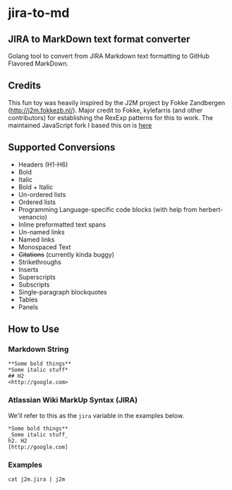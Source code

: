 # jira-to-md

## JIRA to MarkDown text format converter
Golang tool to convert from JIRA Markdown text formatting to GitHub Flavored MarkDown.

## Credits
This fun toy was heavily inspired by the J2M project by Fokke Zandbergen (http://j2m.fokkezb.nl/). Major credit to Fokke, kylefarris (and other contributors) for establishing the RexExp patterns for this to work. The maintained JavaScript fork I based this on is [here](https://github.com/kylefarris/J2M)

## Supported Conversions

* Headers (H1-H6)
* Bold
* Italic
* Bold + Italic
* Un-ordered lists
* Ordered lists
* Programming Language-specific code blocks (with help from herbert-venancio)
* Inline preformatted text spans
* Un-named links
* Named links
* Monospaced Text
* ~~Citations~~ (currently kinda buggy)
* Strikethroughs
* Inserts
* Superscripts
* Subscripts
* Single-paragraph blockquotes
* Tables
* Panels 


## How to Use

### Markdown String

```
**Some bold things**
*Some italic stuff*
## H2
<http://google.com>
```

### Atlassian Wiki MarkUp Syntax (JIRA)

We'll refer to this as the `jira` variable in the examples below.

```
*Some bold things**
_Some italic stuff_
h2. H2
[http://google.com]
```

### Examples

```
cat j2m.jira | j2m
```
